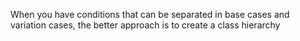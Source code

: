 When you have conditions that can be separated in base cases and variation cases, the better approach is to create a class hierarchy